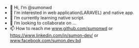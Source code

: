 - 👋 Hi, I’m @sumonwd
- 👀 I'm interested in web application(LARAVEL) and native app.
- 🌱 I’m currently learning native script.
- 💞️ I’m looking to collaborate on ...
- 📫 How to reach me www.github.com/sumonwd or https://www.linkedin.com/in/sumon-dev/ or www.facebook.com/sumon.dev.bd

<!---
sumonwd/sumonwd is a ✨ special ✨ repository because its `README.md` (this file) appears on your GitHub profile.
You can click the Preview link to take a look at your changes.
--->
